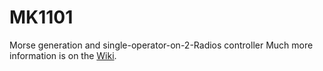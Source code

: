 # MK1101
Morse generation and single-operator-on-2-Radios controller
Much more information is on the <a href='http://github.com/w5xd/MK1101/wiki'>Wiki</a>.
